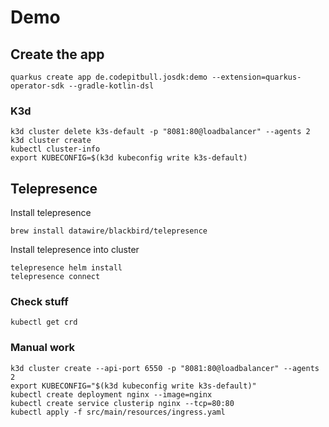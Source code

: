 # Demo

## Create the app
```
quarkus create app de.codepitbull.josdk:demo --extension=quarkus-operator-sdk --gradle-kotlin-dsl
```

### K3d
```
k3d cluster delete k3s-default -p "8081:80@loadbalancer" --agents 2
k3d cluster create 
kubectl cluster-info
export KUBECONFIG=$(k3d kubeconfig write k3s-default)
```

## Telepresence

Install telepresence
```
brew install datawire/blackbird/telepresence
```

Install telepresence into cluster
```
telepresence helm install
telepresence connect
```

### Check stuff

```
kubectl get crd
```


### Manual work

``` 
k3d cluster create --api-port 6550 -p "8081:80@loadbalancer" --agents 2
export KUBECONFIG="$(k3d kubeconfig write k3s-default)"
kubectl create deployment nginx --image=nginx
kubectl create service clusterip nginx --tcp=80:80
kubectl apply -f src/main/resources/ingress.yaml
```